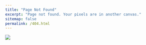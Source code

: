 ```yaml
---
title: "Page Not Found"
excerpt: "Page not found. Your pixels are in another canvas."
sitemap: false
permalink: /404.html
---
```


![](https://img.freepik.com/premium-vector/404-error-with-character-error-design-template-website_114341-24.jpg?w=2000)